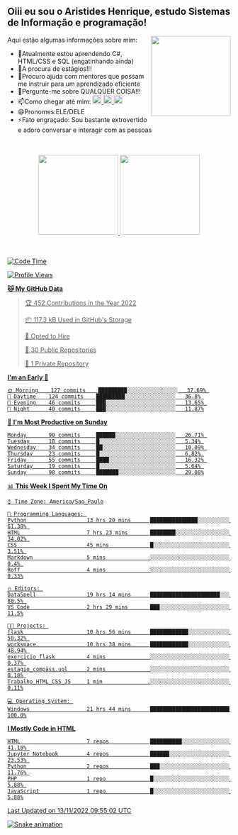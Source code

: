 ## Oiii eu sou o Aristides Henrique, estudo Sistemas de Informação e programação!

<div >
Aqui estão algumas informações sobre mim:<img align="right" height="180em" src="https://user-images.githubusercontent.com/97318481/177042589-45d62122-82a9-4a32-b3a7-87b322825b2f.png">
</div>

- 🌱Atualmente estou aprendendo C#, HTML/CSS e SQL (engatinhando ainda)
- 👯A procura de estágios!!!
- 🤔Procuro ajuda com mentores que possam me instruir para um aprendizado eficiente
- 💬Pergunte-me sobre QUALQUER COISA!!!
- 📫Como chegar até mim:
  <a href="https://www.instagram.com/aryhenry/" target="_blank">
  <img src="https://img.shields.io/badge/-Instagram-%23E4405F?style=for-the-badge&logo=instagram&logoColor=black" height="20px">
  </a>
  <a href="https://www.linkedin.com/in/aristides-henrique/" target="_blank">
  <img src="https://img.shields.io/badge/-LinkedIn-%230077B5?style=for-the-badge&logo=linkedin&logoColor=black" height="20px">
  </a> 
  <a href="mailto:arihenriqueuna@gmail.com">
  <img src="https://img.shields.io/badge/-Gmail-%23333?style=for-the-badge&logo=gmail&logoColor=white" height="20px">
  </a>
- 😄Pronomes:ELE/DELE
- ⚡Fato engraçado: Sou bastante extrovertido e adoro conversar e interagir com as pessoas
<br/>
<br/>
<div align="center">
  <a href="https://github.com/arihenrique">
  <img height="180em" src="https://github-readme-stats.vercel.app/api?username=arihenrique&show_icons=true&theme=dracula&include_all_commits=true&count_private=true"/>
  <img height="180em" src="https://github-readme-stats.vercel.app/api/top-langs/?username=arihenrique&layout=compact&langs_count=7&theme=dracula"/>
</div><br/><br/>

<!--START_SECTION:waka-->
![Code Time](http://img.shields.io/badge/Code%20Time-281%20hrs%2011%20mins-blue)

![Profile Views](http://img.shields.io/badge/Profile%20Views-19-blue)

**🐱 My GitHub Data** 

> 🏆 452 Contributions in the Year 2022
 > 
> 📦 117.3 kB Used in GitHub's Storage 
 > 
> 💼 Opted to Hire
 > 
> 📜 30 Public Repositories 
 > 
> 🔑 1 Private Repository 
 > 
**I'm an Early 🐤** 

```text
🌞 Morning    127 commits    █████████░░░░░░░░░░░░░░░░   37.69% 
🌇 Daytime    124 commits    █████████░░░░░░░░░░░░░░░░   36.8% 
🌃 Evening    46 commits     ███░░░░░░░░░░░░░░░░░░░░░░   13.65% 
🌙 Night      40 commits     ███░░░░░░░░░░░░░░░░░░░░░░   11.87%

```
📅 **I'm Most Productive on Sunday** 

```text
Monday       90 commits     ██████░░░░░░░░░░░░░░░░░░░   26.71% 
Tuesday      18 commits     █░░░░░░░░░░░░░░░░░░░░░░░░   5.34% 
Wednesday    34 commits     ██░░░░░░░░░░░░░░░░░░░░░░░   10.09% 
Thursday     23 commits     █░░░░░░░░░░░░░░░░░░░░░░░░   6.82% 
Friday       55 commits     ████░░░░░░░░░░░░░░░░░░░░░   16.32% 
Saturday     19 commits     █░░░░░░░░░░░░░░░░░░░░░░░░   5.64% 
Sunday       98 commits     ███████░░░░░░░░░░░░░░░░░░   29.08%

```


📊 **This Week I Spent My Time On** 

```text
⌚︎ Time Zone: America/Sao_Paulo

💬 Programming Languages: 
Python                   13 hrs 20 mins      ███████████████░░░░░░░░░░   61.38% 
HTML                     7 hrs 23 mins       ████████░░░░░░░░░░░░░░░░░   34.02% 
CSS                      45 mins             █░░░░░░░░░░░░░░░░░░░░░░░░   3.51% 
Markdown                 5 mins              ░░░░░░░░░░░░░░░░░░░░░░░░░   0.4% 
Roff                     4 mins              ░░░░░░░░░░░░░░░░░░░░░░░░░   0.33%

🔥 Editors: 
DataSpell                19 hrs 14 mins      ██████████████████████░░░   88.5% 
VS Code                  2 hrs 29 mins       ███░░░░░░░░░░░░░░░░░░░░░░   11.5%

🐱‍💻 Projects: 
flask                    10 hrs 56 mins      ████████████░░░░░░░░░░░░░   50.32% 
workspace                10 hrs 38 mins      ████████████░░░░░░░░░░░░░   48.94% 
exercicio_flask          4 mins              ░░░░░░░░░░░░░░░░░░░░░░░░░   0.37% 
estagio_compass.uol      2 mins              ░░░░░░░░░░░░░░░░░░░░░░░░░   0.18% 
Trabalho_HTML_CSS_JS     1 min               ░░░░░░░░░░░░░░░░░░░░░░░░░   0.11%

💻 Operating System: 
Windows                  21 hrs 44 mins      █████████████████████████   100.0%

```

**I Mostly Code in HTML** 

```text
HTML                     7 repos             ██████████░░░░░░░░░░░░░░░   41.18% 
Jupyter Notebook         4 repos             ██████░░░░░░░░░░░░░░░░░░░   23.53% 
Python                   2 repos             ███░░░░░░░░░░░░░░░░░░░░░░   11.76% 
PHP                      1 repo              █░░░░░░░░░░░░░░░░░░░░░░░░   5.88% 
JavaScript               1 repo              █░░░░░░░░░░░░░░░░░░░░░░░░   5.88%

```



 Last Updated on 13/11/2022 09:55:02 UTC
<!--END_SECTION:waka-->

![Snake animation](https://github.com/arihenrique/arihenrique/blob/output/github-contribution-grid-snake.svg)
